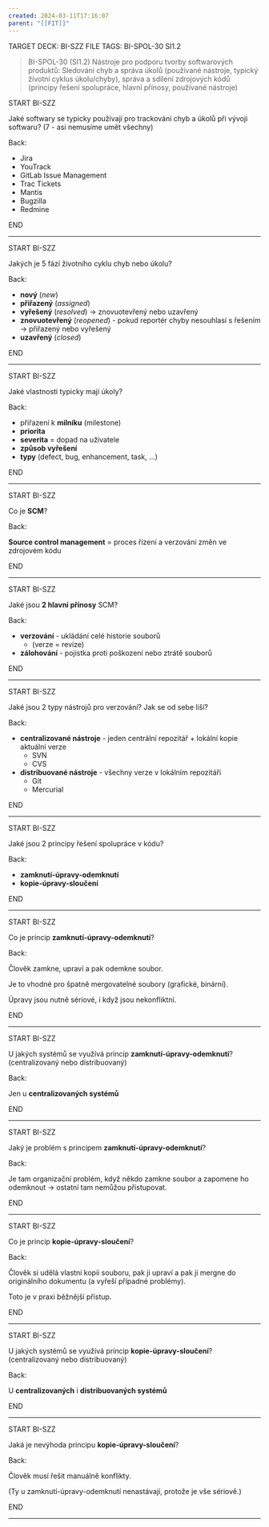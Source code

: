```yaml
---
created: 2024-03-11T17:16:07
parent: "[[FIT]]"
---
```


TARGET DECK: BI-SZZ
FILE TAGS: BI-SPOL-30 SI1.2

> BI-SPOL-30 (SI1.2)
> Nástroje pro podporu tvorby softwarových produktů: Sledování chyb a správa úkolů (používané nástroje, typický životní cyklus úkolu/chyby), správa a sdílení zdrojových kódů (principy řešení spolupráce, hlavní přínosy, používané nástroje)


START
BI-SZZ

Jaké softwary se typicky používají pro trackování chyb a úkolů při vývoji softwaru? (7 - asi nemusíme umět všechny)

Back:

- Jira
- YouTrack
- GitLab Issue Management
- Trac Tickets
- Mantis
- Bugzilla
- Redmine
<!--ID: 1710176137485-->
END

---


START
BI-SZZ

Jakých je 5 fází životního cyklu chyb nebo úkolu? 

Back:

- **nový** (_new_)
- **přiřazený** (_assigned_)
- **vyřešený** (_resolved_) -> znovuotevřený nebo uzavřený
- **znovuotevřený** (_reopened_) - pokud reportér chyby nesouhlasí s řešením -> přiřazený nebo vyřešený
- **uzavřený** (_closed_)
<!--ID: 1710176137493-->
END

---


START
BI-SZZ

Jaké vlastnosti typicky mají úkoly?

Back:

- přiřazení k **milníku** (milestone)
- **priorita**
- **severita** = dopad na uživatele
- **způsob vyřešení**
- **typy** (defect, bug, enhancement, task, …)
<!--ID: 1710176137496-->
END

---


START
BI-SZZ

Co je **SCM**?

Back:

**Source control management** = proces řízení a verzování změn ve zdrojovém kódu
<!--ID: 1710176137499-->
END

---


START
BI-SZZ

Jaké jsou **2 hlavní přínosy** SCM?

Back:

- **verzování** - ukládání celé historie souborů
	- (verze = revize)
- **zálohování** - pojistka proti poškození nebo ztrátě souborů
<!--ID: 1710176137502-->
END

---


START
BI-SZZ

Jaké jsou 2 typy nástrojů pro verzování? Jak se od sebe liší?

Back:

- **centralizované nástroje** - jeden centrální repozitář + lokální kopie aktuální verze
	- SVN
	- CVS
- **distribuované nástroje** - všechny verze v lokálním repozitáři
	- Git
	- Mercurial
<!--ID: 1710176137505-->
END

---


START
BI-SZZ

Jaké jsou 2 principy řešení spolupráce v kódu?

Back:

- **zamknutí-úpravy-odemknutí**
- **kopie-úpravy-sloučení**
<!--ID: 1710176137508-->
END

---


START
BI-SZZ

Co je princip **zamknutí-úpravy-odemknutí**?

Back:

Člověk zamkne, upraví a pak odemkne soubor.

Je to vhodné pro špatně mergovatelné soubory (grafické, binární). 

Úpravy jsou nutně sériové, i když jsou nekonfliktní.
<!--ID: 1710176137512-->
END

---


START
BI-SZZ

U jakých systémů se využívá princip **zamknutí-úpravy-odemknutí**? (centralizovaný nebo distribuovaný)

Back:

Jen u **centralizovaných systémů**
<!--ID: 1710176137515-->
END

---


START
BI-SZZ

Jaký je problém s principem **zamknutí-úpravy-odemknutí**?

Back:

Je tam organizační problém, když někdo zamkne soubor a zapomene ho odemknout -> ostatní tam nemůžou přistupovat.
<!--ID: 1710176137518-->
END

---


START
BI-SZZ

Co je princip **kopie-úpravy-sloučení**?

Back:

Člověk si udělá vlastní kopii souboru, pak ji upraví a pak ji mergne do originálního dokumentu (a vyřeší případné problémy).

Toto je v praxi běžnější přístup.
<!--ID: 1710176137520-->
END

---


START
BI-SZZ

U jakých systémů se využívá princip **kopie-úpravy-sloučení**? (centralizovaný nebo distribuovaný)


Back:

U **centralizovaných** i **distribuovaných systémů**
<!--ID: 1710176137523-->
END

---


START
BI-SZZ

Jaká je nevýhoda principu **kopie-úpravy-sloučení**?

Back:

Člověk musí řešit manuálně konflikty.

(Ty u zamknutí-úpravy-odemknutí nenastávají, protože je vše sériově.)
<!--ID: 1710176137527-->
END

---
